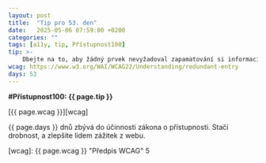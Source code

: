 ```yaml
---
layout: post
title:  "Tip pro 53. den"
date:   2025-05-06 07:59:00 +0200
categories: ""
tags: [a11y, tip, Přístupnost100]
tip: >- 
    Dbejte na to, aby žádný prvek nevyžadoval zapamatování si informací z předchozí stránky – poskytněte rekapitulace nebo možnost nahlédnout zpět, je-li to potřeba.
wcag: https://www.w3.org/WAI/WCAG22/Understanding/redundant-entry
days: 53
---
```

**#Přístupnost100: {{ page.tip }}**

[{{ page.wcag }}][wcag]

{{ page.days }} dnů zbývá do účinnosti zákona o přístupnosti. Stačí drobnost, a zlepšíte lidem zážitek z webu.

[wcag]: {{ page.wcag }} "Předpis WCAG"
5
